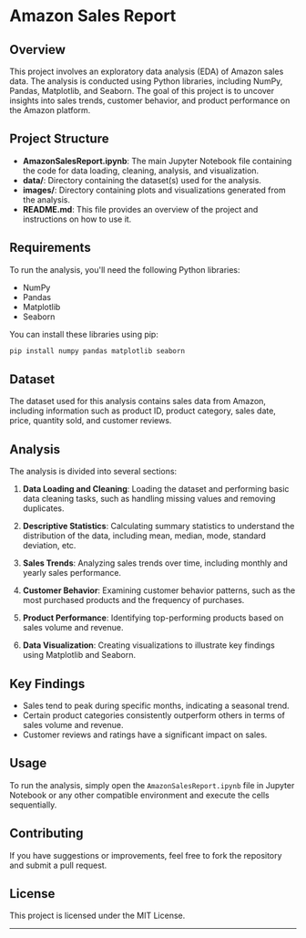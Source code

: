 # Amazon Sales Report

## Overview

This project involves an exploratory data analysis (EDA) of Amazon sales data. The analysis is conducted using Python libraries, including NumPy, Pandas, Matplotlib, and Seaborn. The goal of this project is to uncover insights into sales trends, customer behavior, and product performance on the Amazon platform.

## Project Structure

- **AmazonSalesReport.ipynb**: The main Jupyter Notebook file containing the code for data loading, cleaning, analysis, and visualization.
- **data/**: Directory containing the dataset(s) used for the analysis.
- **images/**: Directory containing plots and visualizations generated from the analysis.
- **README.md**: This file provides an overview of the project and instructions on how to use it.

## Requirements

To run the analysis, you'll need the following Python libraries:

- NumPy
- Pandas
- Matplotlib
- Seaborn

You can install these libraries using pip:

```bash
pip install numpy pandas matplotlib seaborn
```

## Dataset

The dataset used for this analysis contains sales data from Amazon, including information such as product ID, product category, sales date, price, quantity sold, and customer reviews.

## Analysis

The analysis is divided into several sections:

1. **Data Loading and Cleaning**: Loading the dataset and performing basic data cleaning tasks, such as handling missing values and removing duplicates.

2. **Descriptive Statistics**: Calculating summary statistics to understand the distribution of the data, including mean, median, mode, standard deviation, etc.

3. **Sales Trends**: Analyzing sales trends over time, including monthly and yearly sales performance.

4. **Customer Behavior**: Examining customer behavior patterns, such as the most purchased products and the frequency of purchases.

5. **Product Performance**: Identifying top-performing products based on sales volume and revenue.

6. **Data Visualization**: Creating visualizations to illustrate key findings using Matplotlib and Seaborn.

## Key Findings

- Sales tend to peak during specific months, indicating a seasonal trend.
- Certain product categories consistently outperform others in terms of sales volume and revenue.
- Customer reviews and ratings have a significant impact on sales.

## Usage

To run the analysis, simply open the `AmazonSalesReport.ipynb` file in Jupyter Notebook or any other compatible environment and execute the cells sequentially.

## Contributing

If you have suggestions or improvements, feel free to fork the repository and submit a pull request.

## License

This project is licensed under the MIT License.

---
